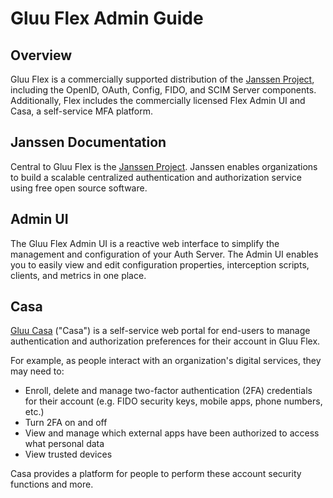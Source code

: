 # Gluu Flex Admin Guide

## Overview

Gluu Flex is a commercially supported distribution of the [Janssen Project](https://jans.io), including the OpenID, OAuth, Config, FIDO, and SCIM Server components. Additionally, Flex includes the commercially licensed Flex Admin UI and Casa, a self-service MFA platform.

## Janssen Documentation

Central to Gluu Flex is the [Janssen Project](https://docs.jans.io). Janssen enables organizations to build a scalable centralized authentication and authorization service using free open source software.

## Admin UI

The Gluu Flex Admin UI is a reactive web interface to simplify the management and configuration of your Auth Server. The Admin UI enables you to easily view and edit configuration properties, interception scripts, clients, and metrics in one place.

## Casa

[Gluu Casa](https://gluu.org/docs/casa) ("Casa") is a self-service web portal for end-users to manage authentication and authorization preferences for their account in Gluu Flex. 

For example, as people interact with an organization's digital services, they may need to:

- Enroll, delete and manage two-factor authentication (2FA) credentials for their account (e.g. FIDO security keys, mobile apps, phone numbers, etc.)
- Turn 2FA on and off
- View and manage which external apps have been authorized to access what personal data
- View trusted devices   

Casa provides a platform for people to perform these account security functions and more. 

